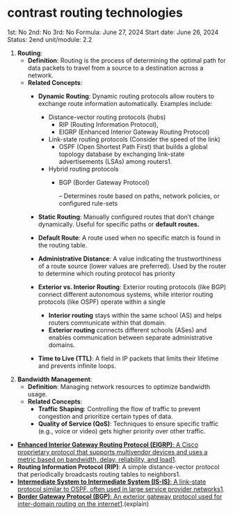 # contrast routing technologies

1st: No
2nd: No
3rd: No
Formula: June 27, 2024
Start date: June 26, 2024
Status: 2end
unit/module: 2.2

1. **Routing**:
    - **Definition**: Routing is the process of determining the optimal path for data packets to travel from a source to a destination across a network.
    - **Related Concepts**:
        - **Dynamic Routing**: Dynamic routing protocols allow routers to exchange route information automatically. Examples include:
            - Distance-vector routing protocols (hubs)
                - RIP (Routing Information Protocol),
                - EIGRP (Enhanced Interior Gateway Routing Protocol)
            - Link-state routing protocols (Consider the speed of the link)
                - OSPF (Open Shortest Path First) that builds a global topology database by exchanging link-state advertisements (LSAs) among routers1.
            - Hybrid routing protocols
                - BGP (Border Gateway Protocol)
                    
                    – Determines route based on paths, network policies, or
                    configured rule-sets
                    
                
        - **Static Routing**: Manually configured routes that don’t change dynamically. Useful for specific paths or **default routes.**
        - **Default Route**: A route used when no specific match is found in the routing table.
        - **Administrative Distance**: A value indicating the trustworthiness of a route source (lower values are preferred). Used by the router to determine which routing
        protocol has priority
        - **Exterior vs. Interior Routing**: Exterior routing protocols (like BGP) connect different autonomous systems, while interior routing protocols (like OSPF) operate within a single
            - **Interior routing** stays within the same school (AS) and helps routers communicate within that domain.
            - **Exterior routing** connects different schools (ASes) and enables communication between separate administrative domains.
        - **Time to Live (TTL)**: A field in IP packets that limits their lifetime and prevents infinite loops.
2. **Bandwidth Management**:
    - **Definition**: Managing network resources to optimize bandwidth usage.
    - **Related Concepts**:
        - **Traffic Shaping**: Controlling the flow of traffic to prevent congestion and prioritize certain types of data.
        - **Quality of Service (QoS)**: Techniques to ensure specific traffic (e.g., voice or video) gets higher priority over other traffic.
- [**Enhanced Interior Gateway Routing Protocol (EIGRP)**: A Cisco proprietary protocol that supports multivendor devices and uses a metric based on bandwidth, delay, reliability, and load1](https://community.cisco.com/t5/networking-knowledge-base/dynamic-routing-protocols-ospf-eigrp-ripv2-is-is-bgp/ta-p/4511577).
- **Routing Information Protocol (RIP)**: A simple distance-vector protocol that periodically broadcasts routing tables to neighbors1.
- [**Intermediate System to Intermediate System (IS-IS)**: A link-state protocol similar to OSPF, often used in large service provider networks1](https://community.cisco.com/t5/networking-knowledge-base/dynamic-routing-protocols-ospf-eigrp-ripv2-is-is-bgp/ta-p/4511577).
- [**Border Gateway Protocol (BGP)**: An exterior gateway protocol used for inter-domain routing on the internet1](https://community.cisco.com/t5/networking-knowledge-base/dynamic-routing-protocols-ospf-eigrp-ripv2-is-is-bgp/ta-p/4511577).(explain)